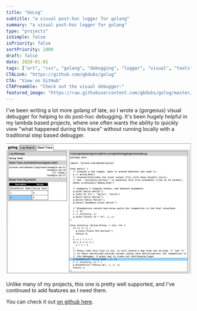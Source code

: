 ```yaml
---
title: "GoLog"
subtitle: "a visual post-hoc logger for golang"
summary: "a visual post-hoc logger for golang"
type: "projects"
isSimple: false
isPriority: false
sortPriority: 1000
draft: false
date: 2020-01-01
tags: ["art", "css", "golang", "debugging", "logger", "visual", "tools"]
CTALink: "https://github.com/gbdubs/golog"
CTA: "View on GitHub"
CTAPreamble: "Check out the visual debugger:"
featured_image: "https://raw.githubusercontent.com/gbdubs/golog/master/golog-stack-trace.png"
---
```


I've been writing a lot more golang of late, so I wrote a (gorgeous) visual debugger for helping to do post-hoc debugging. It's been hugely helpful in my lambda based projects, where one often wants the ability to quickly view "what happened during this trace" without running locally with a traditional step based debugger.

![A screenshot of the Golog interface for visual debugging](https://raw.githubusercontent.com/gbdubs/golog/master/golog-stack-trace.png)

Unlike many of my projects, this one is pretty well supported, and I've continued to add features as I need them.

You can check it out [on github here](https://github.com/gbdubs/golog).

